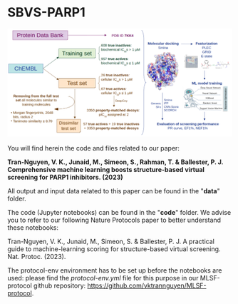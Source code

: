 # SBVS-PARP1

![SBVS-PARP1](https://github.com/vktrannguyen/SBVS-PARP1/blob/main/PARP1-Fig2.png)

You will find herein the code and files related to our paper:

**Tran-Nguyen, V. K., Junaid, M., Simeon, S., Rahman, T. & Ballester, P. J. Comprehensive machine learning boosts structure-based virtual screening for PARP1 inhibitors. (2023)**

All output and input data related to this paper can be found in the "**data**" folder.

The code (Jupyter notebooks) can be found in the "**code**" folder. We advise you to refer to our following Nature Protocols paper to better understand these notebooks: 

Tran-Nguyen, V. K., Junaid, M., Simeon, S. & Ballester, P. J. A practical guide to machine-learning scoring for structure-based virtual screening. Nat. Protoc. (2023). 

The protocol-env environment has to be set up before the notebooks are used: please find the *protocol-env.yml* file for this purpose in our MLSF-protocol github repository: https://github.com/vktrannguyen/MLSF-protocol.
